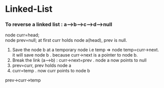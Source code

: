 # Linked-List
### To reverse a linked list : a-->b-->c-->d-->null
node curr=head;</br>
node prev=null;
at first curr holds node a(head), prev is null.
1. Save the node b at a temporary node i.e temp  =>  node temp=curr->next. it will save node b . because curr->next is a pointer to node b.
2. Break the link (a-->b) : curr->next=prev . node a now points to null
3. prev=curr, prev holds node a
4. curr=temp . now curr points to node b

prev->curr->temp
